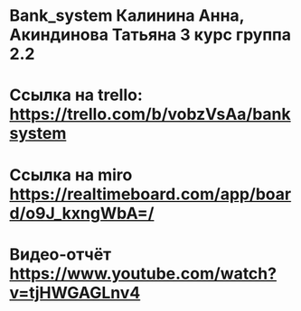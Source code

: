 # Bank_system Калинина Анна, Акиндинова Татьяна 3 курс группа 2.2
# Ссылка на trello: https://trello.com/b/vobzVsAa/banksystem
# Ссылка на miro https://realtimeboard.com/app/board/o9J_kxngWbA=/
# Видео-отчёт https://www.youtube.com/watch?v=tjHWGAGLnv4

